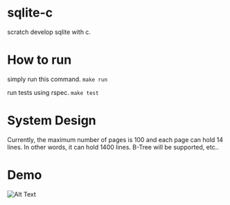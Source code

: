 # sqlite-c
scratch develop sqlite with c.

# How to run
simply run this command.
`make run`

run tests using rspec.
`make test`

# System Design
Currently, the maximum number of pages is 100 and each page can hold 14 lines. In other words, it can hold 1400 lines.
B-Tree will be supported, etc..

# Demo 
![Alt Text](https://i.gyazo.com/25fbb13d5d4fe328d813285150c681b7.gif)
